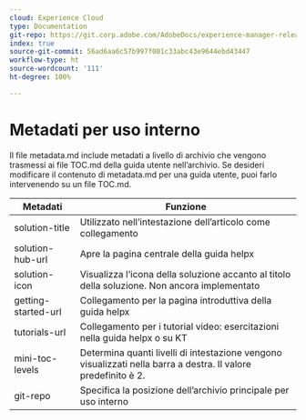 ```yaml
---
cloud: Experience Cloud
type: Documentation
git-repo: https://git.corp.adobe.com/AdobeDocs/experience-manager-release-information.it-IT
index: true
source-git-commit: 56ad6aa6c57b997f001c33abc43e9644ebd43447
workflow-type: ht
source-wordcount: '111'
ht-degree: 100%

---
```



# Metadati per uso interno

Il file metadata.md include metadati a livello di archivio che vengono trasmessi ai file TOC.md della guida utente nell’archivio. Se desideri modificare il contenuto di metadata.md per una guida utente, puoi farlo intervenendo su un file TOC.md.

| Metadati | Funzione |
|--- |--- |
| solution-title | Utilizzato nell’intestazione dell’articolo come collegamento |
| solution-hub-url | Apre la pagina centrale della guida helpx |
| solution-icon | Visualizza l’icona della soluzione accanto al titolo della soluzione. Non ancora implementato |
| getting-started-url | Collegamento per la pagina introduttiva della guida helpx |
| tutorials-url | Collegamento per i tutorial video: esercitazioni nella guida helpx o su KT |
| mini-toc-levels | Determina quanti livelli di intestazione vengono visualizzati nella barra a destra. Il valore predefinito è 2. |
| git-repo | Specifica la posizione dell’archivio principale per uso interno |
